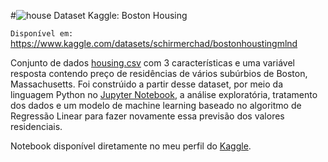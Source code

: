 #![house](https://user-images.githubusercontent.com/131414411/233749657-3855d7c3-4087-40ce-8f6f-cd83be79066f.png) Dataset Kaggle: Boston Housing 

`Disponível em:` https://www.kaggle.com/datasets/schirmerchad/bostonhoustingmlnd

Conjunto de dados [housing.csv](https://github.com/anaclfortunato/Kaggle/blob/main/boston_housing_regressao_linear/housing.csv) com 3 características e uma variável resposta contendo preço de residências de vários subúrbios de Boston, Massachusetts. 
Foi constrúido a partir desse dataset, por meio da linguagem Python no [Jupyter Notebook](https://github.com/anaclfortunato/Kaggle/blob/main/boston_housing_regressao_linear/bostonhousing_regressao_linear.ipynb), a análise exploratória, 
tratamento dos dados e um modelo de machine learning baseado no algoritmo de Regressão Linear para fazer novamente essa previsão dos valores residenciais. 

Notebook disponível diretamente no meu perfil do [Kaggle](https://www.kaggle.com/code/anaalucca/bostonhousing-com-regressao-linear).
